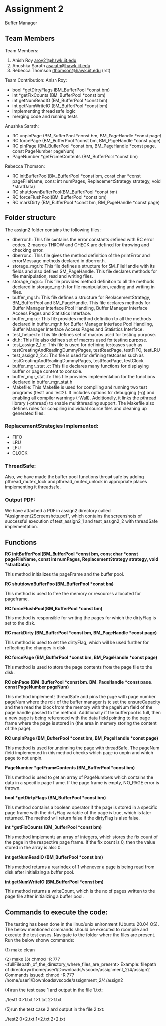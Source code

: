 
# Assignment 2
Buffer Manager


## Team Members

Team Members:
1. Anish Roy	    aroy21@hawk.iit.edu
2. Anushka Sarath   asarath@hawk.iit.edu
3. Rebecca Thomson	rthomson@hawk.iit.edu (rst)


Team Contribution:
Anish Roy:
- bool *getDirtyFlags (BM_BufferPool *const bm) 
- int *getFixCounts (BM_BufferPool *const bm) 
- int getNumReadIO (BM_BufferPool *const bm) 
- int getNumWriteIO (BM_BufferPool *const bm) 
- implementing thread safe logic
- merging code and running tests

    

Anushka Sarath:
- RC unpinPage (BM_BufferPool *const bm, BM_PageHandle *const page) 
- RC forcePage (BM_BufferPool *const bm, BM_PageHandle *const page) 
- RC pinPage (BM_BufferPool *const bm, BM_PageHandle *const page, const PageNumber pageNum) 
- PageNumber *getFrameContents (BM_BufferPool *const bm) 

    

Rebecca Thomson:
- RC initBufferPool(BM_BufferPool *const bm, const char *const pageFileName, 	const int  numPages, ReplacementStrategy strategy, void *stratData) 
- RC shutdownBufferPool(BM_BufferPool *const bm) 
- RC forceFlushPool(BM_BufferPool *const bm) 
- RC markDirty (BM_BufferPool *const bm, BM_PageHandle *const page) 






## Folder structure

The assign2 folder contains the following files:
- dberror.h: This file contains the error constants defined with RC error codes. 2 macros THROW and CHECK are defined for throwing and checking error.
- dberror.c: This file gives the method definition of the printError and errorMessage methods declared in dberror.h.
- storage_mgr.h: This file defines a structure for SM_FileHandle with its fields and also defines SM_PageHandle. This file declares methods for file manipulation, read and writing files.
- storage_mgr.c: This file provides method definition to all the methods declared in storage_mgr.h for file manipulation, reading and writing in files.
- buffer_mgr.h: This file defines a structure for ReplacementStrategy, BM_BufferPool and BM_PageHandle. This file declares methods for Buffer Manager Interface Pool Handling, Buffer Manager Interface Access Pages and Statistics Interface.
- buffer_mgr.c: This file provides method definition to all the methods declared in buffer_mgr.h for Buffer Manager Interface Pool Handling, Buffer Manager Interface Access Pages and Statistics Interface.
- test_helper.h: This file defines set of macros used for testing purpose.
- dt.h: This file also defines set of macros used for testing purpose.
- test_assign2_1.c: This file is used for defining testcases such as testCreatingAndReadingDummyPages, testReadPage, testFIFO, testLRU
- test_assign2_2.c: This file is used for defining testcases such as testCreatingAndReadingDummyPages, testReadPage, testClock
- buffer_mgr_stat .c: This file declares many functions for displaying buffer or page content to console.
- buffer_mgr_stat .h: This file provides implementation for the functions declared in buffer_mgr_stat.h
- Makefile: This Makefile is used for compiling and running two test programs (test1 and test2). It includes options for debugging (-g) and enabling all compiler warnings (-Wall). Additionally, it links the pthread library (-pthread) to enable multithreading support. 
            The Makefile also defines rules for compiling individual source files and cleaning up generated files.
### ReplacementStrategies Implemented:
- FIFO
- LRU
- LFU
- CLOCK

### ThreadSafe:
Also, we have made the buffer pool functions thread safe by adding pthread_mutex_lock and pthread_mutex_unlock in appropriate places implementing it threadsafe.

### Output PDF:
We have attached a PDF in assign2 directory called "Assignment2Screenshots.pdf", which contains the screenshots of successful execution of test_assign2_1 and test_assign2_2 with threadSafe implementation.

## Functions

__RC initBufferPool(BM_BufferPool *const bm, const char *const pageFileName, const int numPages, ReplacementStrategy strategy, void *stratData):__

This method initializes the pageFrame and the buffer pool.

__RC shutdownBufferPool(BM_BufferPool *const bm)__

This method is used to free the memory or resources allocated for pageframe.

__RC forceFlushPool(BM_BufferPool *const bm)__

This method is responsible for writing the pages for which the dirtyFlag is set to the disk.

__RC markDirty (BM_BufferPool *const bm, BM_PageHandle *const page)__

This method is used to set the dirtyFlag, which will be used further for reflecting the changes in disk.

__RC forcePage (BM_BufferPool *const bm, BM_PageHandle *const page)__

This method is used to store the page contents from the page file to the disk.

__RC pinPage (BM_BufferPool *const bm, BM_PageHandle *const page, const PageNumber pageNum)__

This method implements threadSafe and pins the page with page number pageNum where the role of the buffer manager is to set the ensureCapacity and then read the block from the memory with the
pageNum field of the page handle passed to the method. Additionally if the bufferpool is full, then a new page is being referenced with the data field pointing to
the page frame where the page is stored in (the area in memory storing the content of the page).

__RC unpinPage (BM_BufferPool *const bm, BM_PageHandle *const page)__

This method is used for unpinning the page with threadSafe. The pageNum field implemented in this method checks which page to unpin and which page to not unpin.

__PageNumber *getFrameContents (BM_BufferPool *const bm)__

This method is used to get an array of PageNumbers which contains the data in a specific page frame. If the page frame is empty, NO_PAGE error is thrown.

__bool *getDirtyFlags (BM_BufferPool *const bm)__

This method contains a boolean operator if the page is stored in a specific page frame with the dirtyFlag variable of the page is true, which is later returned. The method will return false if the dirtyFlag is also false.

__int *getFixCounts (BM_BufferPool *const bm)__

This method implements an array of integers, which stores the fix count of the page in the respective page frame. If the fix count is 0, then the value stored in the array is also 0.

__int getNumReadIO (BM_BufferPool *const bm)__

This method returns a rearIndex of 1 whenever a page is being read from disk after initializing a buffer pool.

__int getNumWriteIO (BM_BufferPool *const bm)__

This method returns a writeCount, which is the no of pages written to the page file after initializing a buffer pool.

## Commands to execute the code:

The testing has been done in the linux/unix enironment (Ubuntu 20.04 OS).
The below mentioned commands should be executed to rcompile and execute the test cases.
Navigate to the folder where the files are present. Run the below shonw commands:

(1) 
make clean

(2) 
make
(3)
chmod -R 777 <fullFilepath_of_the_directory_where_files_are_present>
Example: filepath of directory=/home/user1/Downloads/vscode/assignment_2/4/assign2
Commands issued:
chmod -R 777 /home/user1/Downloads/vscode/assignment_2/4/assign2

(4)run the test case 1 and output in the file 1.txt:

./test1 0>1.txt 1>1.txt 2>1.txt

(5)run the test case 2 and output in the file 2.txt: 

./test2 0>2.txt 1>2.txt 2>2.txt

